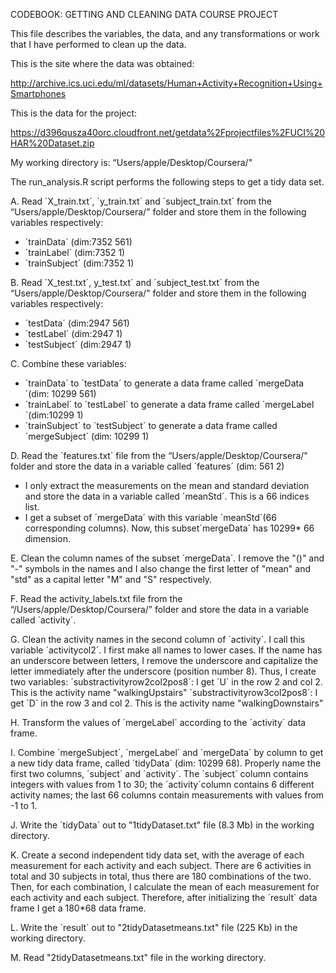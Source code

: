 CODEBOOK: GETTING AND CLEANING DATA COURSE PROJECT

This file describes the variables, the data, and any transformations or work that I have performed to clean up the data.

This is the site where the data was obtained: 

http://archive.ics.uci.edu/ml/datasets/Human+Activity+Recognition+Using+Smartphones 

This is the data for the project: 

https://d396qusza40orc.cloudfront.net/getdata%2Fprojectfiles%2FUCI%20HAR%20Dataset.zip 

My working directory is: “Users/apple/Desktop/Coursera/"

The run_analysis.R script performs the following steps to get a tidy data set.

A. Read ´X_train.txt´, ´y_train.txt´ and ´subject_train.txt´ from the
“Users/apple/Desktop/Coursera/" folder and store them in the following variables respectively: 

- ´trainData´   (dim:7352  561)
- ´trainLabel´   (dim:7352  1)
- ´trainSubject´  (dim:7352  1)   

B. Read ´X_test.txt´, y_test.txt´ and ´subject_test.txt´ from the “Users/apple/Desktop/Coursera/" folder and store them in the following variables respectively: 

- ´testData´    (dim:2947  561)
- ´testLabel´   (dim:2947  1)
- ´testSubject´ (dim:2947  1)

C. Combine these variables:

- ´trainData´ to ´testData´ to generate a data frame called ´mergeData´(dim: 10299 561) 
- ´trainLabel´ to ´testLabel´ to generate a data frame called ´mergeLabel´(dim:10299 1)
- ´trainSubject´ to ´testSubject´ to generate a data frame called ´mergeSubject´ (dim: 10299 1)

D. Read the ´features.txt´ file from the “Users/apple/Desktop/Coursera/" folder and store the data in a variable called ´features´ (dim: 561 2) 
- I only extract the measurements on the mean and standard deviation and store the data in a variable called ´meanStd´. This is a 66 indices list. 
- I get a subset of ´mergeData´ with this variable ´meanStd´(66 corresponding columns). Now, this subset´mergeData´ has 10299* 66 dimension.

E. Clean the column names of the subset ´mergeData´. I remove the "()" and "-" symbols in the names and  I also change the first letter of "mean" and "std" as a capital letter "M" and "S" respectively. 

F. Read the activity_labels.txt file from the “/Users/apple/Desktop/Coursera/” folder and store the data in a variable called ´activity´. 

G. Clean the activity names in the second column of ´activity´. I call this variable 
´activitycol2´. I first make all names to lower cases. If the name has an underscore between letters, I remove the underscore and capitalize the letter immediately after the underscore (position number 8). Thus, I create two variables:
  ´substractivityrow2col2pos8´: I get ´U´ in the row 2 and col 2. This is the activity                   name "walkingUpstairs"
  ´substractivityrow3col2pos8´: I get ´D´ in the row 3 and col 2. This is the activity                   name "walkingDownstairs"

H. Transform the values of ´mergeLabel´ according to the ´activity´ data frame.

I. Combine ´mergeSubject´, ´mergeLabel´ and ´mergeData´ by column to get a new tidy data frame, called ´tidyData´ (dim: 10299 68). Properly name the first two columns, ´subject´ and ´activity´. The ´subject´ column contains integers with values from 1 to 30; the ´activity´column contains 6 different activity names; the last 66 columns contain measurements with values from -1 to 1. 

J. Write the ´tidyData´ out to "1tidyDataset.txt" file (8.3 Mb) in the working directory.  

K. Create a second independent tidy data set, with the average of each measurement for each activity and each subject. There are 6 activities in total and 30 subjects in total, thus there are 180 combinations of the two. Then, for each combination, I calculate the mean of each measurement for each activity and each subject. Therefore, after initializing the ´result´ data frame I get a 180*68 data frame.

L. Write the ´result´ out to "2tidyDatasetmeans.txt" file (225 Kb) in the working directory.

M. Read "2tidyDatasetmeans.txt" file in the working directory.
